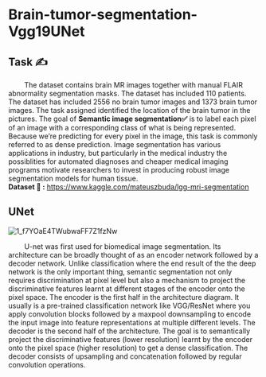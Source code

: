# Brain-tumor-segmentation-Vgg19UNet
## Task :writing_hand:
&ensp;&ensp;&ensp;&ensp; The dataset contains brain MR images together with manual FLAIR abnormality segmentation masks. The dataset has included 110 patients. The dataset has included 2556 no brain tumor images and 1373 brain tumor images. The task assigned identified the location of the brain tumor in the pictures. The goal of **Semantic image segmentation:white_check_mark:** is to label each pixel of an image with a corresponding class of what is being represented. Because we’re predicting for every pixel in the image, this task is commonly referred to as dense prediction. Image segmentation has various applications in industry, but particularly in the medical industry the possiblities for automated diagnoses and cheaper medical imaging programs motivate researchers to invest in producing robust image segmentation models for human tissue.<br>
**Dataset :ledger:	:** https://www.kaggle.com/mateuszbuda/lgg-mri-segmentation
## UNet
![1_f7YOaE4TWubwaFF7Z1fzNw](https://user-images.githubusercontent.com/59391291/117498684-cc1d1780-af82-11eb-8d6f-b41779562bb7.png) <br>

&ensp;&ensp;&ensp;&ensp; U-net was first used for biomedical image segmentation. Its architecture can be broadly thought of as an encoder network followed by a decoder network. Unlike classification where the end result of the the deep network is the only important thing, semantic segmentation not only requires discrimination at pixel level but also a mechanism to project the discriminative features learnt at different stages of the encoder onto the pixel space. The encoder is the first half in the architecture diagram. It usually is a pre-trained classification network like VGG/ResNet where you apply convolution blocks followed by a maxpool downsampling to encode the input image into feature representations at multiple different levels. The decoder is the second half of the architecture. The goal is to semantically project the discriminative features (lower resolution) learnt by the encoder onto the pixel space (higher resolution) to get a dense classification. The decoder consists of upsampling and concatenation followed by regular convolution operations.


